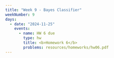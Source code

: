 ```yaml
---
title: "Week 9 - Bayes Classifier"
weekNumber: 9
days:
  - date: "2024-11-25"
    events:
      - name: HW 6 due
        type: hw
        title: <b>Homework 6</b>
        problems: resources/homeworks/hw06.pdf
---
```

